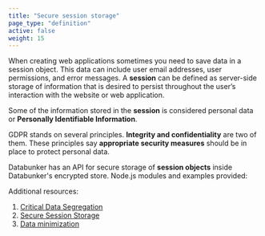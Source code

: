 ```yaml
---
title: "Secure session storage"
page_type: "definition"
active: false
weight: 15
---
```

When creating web applications sometimes you need to save data in a session object. This data can include user email addresses, user permissions, and error messages. A **session** can be defined as server-side storage of information that is desired to persist throughout the user’s interaction with the website or web application.

Some of the information stored in the **session** is considered personal data or **Personally Identifiable Information**.

GDPR stands on several principles. **Integrity and confidentiality** are two of them. These principles say **appropriate security measures** should be in place to protect personal data.

Databunker has an API for secure storage of **session objects** inside Databunker's encrypted store. Node.js modules and examples provided:

Additional resources:
1. [Critical Data Segregation](/use-case/critical-data-segregation/)
1. [Secure Session Storage](/use-case/secure-session-storage/)
1. [Data minimization](/use-case/data-minimization/)
